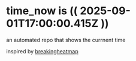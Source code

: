 # time_now is (( 2025-09-01T17:00:00.415Z ))

an automated repo that shows the currnent time

inspired by [breakingheatmap](https://github.com/breakingheatmap/breakingheatmap)